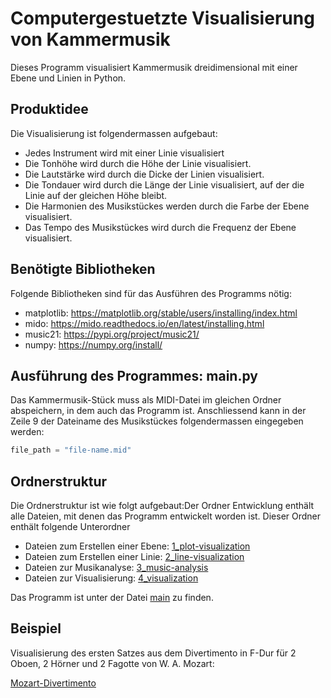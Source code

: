 # Computergestuetzte Visualisierung von Kammermusik
Dieses Programm visualisiert Kammermusik dreidimensional mit einer Ebene und Linien in Python.

## Produktidee
Die Visualisierung ist folgendermassen aufgebaut: 
- Jedes Instrument wird mit einer Linie visualisiert
- Die Tonhöhe wird durch die Höhe der Linie visualisiert. 
- Die Lautstärke wird durch die Dicke der Linien visualisiert. 
- Die Tondauer wird durch die Länge der Linie visualisiert, auf der die Linie auf der gleichen Höhe bleibt.
- Die Harmonien des Musikstückes werden durch die Farbe der Ebene visualisiert. 
- Das Tempo des Musikstückes wird durch die Frequenz der Ebene visualisiert. 

## Benötigte Bibliotheken
Folgende Bibliotheken sind für das Ausführen des Programms nötig:
- matplotlib: https://matplotlib.org/stable/users/installing/index.html
- mido: https://mido.readthedocs.io/en/latest/installing.html
- music21: https://pypi.org/project/music21/ 
- numpy: https://numpy.org/install/

## Ausführung des Programmes: main.py
Das Kammermusik-Stück muss als MIDI-Datei im gleichen Ordner abspeichern, in dem auch das Programm ist. Anschliessend kann in der Zeile 9 der Dateiname des Musikstückes folgendermassen eingegeben werden:
```python
file_path = "file-name.mid"
```

## Ordnerstruktur
Die Ordnerstruktur ist wie folgt aufgebaut:Der Ordner Entwicklung enthält alle Dateien, mit denen das Programm entwickelt worden ist. Dieser Ordner enthält folgende Unterordner
- Dateien zum Erstellen einer Ebene: [1_plot-visualization](1_plot-visualization)
- Dateien zum Erstellen einer Linie: [2_line-visualization](2_line-visualization)
- Dateien zur Musikanalyse: [3_music-analysis](3_music-analysis) 
- Dateien zur Visualisierung: [4_visualization](4_visualization)

Das Programm ist unter der Datei [main](main.py) zu finden. 

## Beispiel
Visualisierung des ersten Satzes aus dem Divertimento in F-Dur für 2 Oboen, 2 Hörner und 2 Fagotte von W. A. Mozart:

[Mozart-Divertimento](https://user-images.githubusercontent.com/103033812/205122106-8db08cb5-7209-4d22-af6c-14d9f30b7419.mov)
